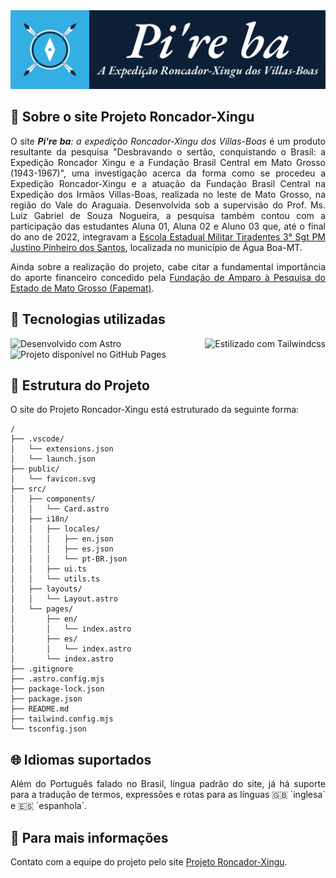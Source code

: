 <div style="text-align: center;">
<img src="./src/assets/images/screenshot.png" alt="Projeto Roncador-Xingu" title="Projeto Roncador-Xingu" title="Projeto Roncador-Xingu" /></div>

## 📑 Sobre o site Projeto Roncador-Xingu

<p align="justify">
O site <em><strong>Pi're ba</strong>: a expedição Roncador-Xingu dos Villas-Boas</em> é um produto resultante da pesquisa "Desbravando o sertão, conquistando o Brasil: a Expedição Roncador Xingu e a Fundação Brasil Central em Mato Grosso (1943-1967)", uma investigação acerca da forma como se procedeu a Expedição Roncador-Xingu e a atuação da Fundação Brasil Central na Expedição dos Irmãos Villas-Boas, realizada no leste de Mato Grosso, na região do Vale do Araguaia. Desenvolvida sob a supervisão do Prof. Ms. Luiz Gabriel de Souza Nogueira, a pesquisa também contou com a participação das estudantes Aluna 01, Aluna 02 e Aluno 03 que, até o final do ano de 2022, integravam a <a href="https://www.instagram.com/escolatiradentesab/" title="Escola Estadual Militar Tiradentes 3° Sgt PM Justino Pinheiro dos Santos" target="_blank" rel="noreferrer noopener">Escola Estadual Militar Tiradentes 3° Sgt PM Justino Pinheiro dos Santos</a>, localizada no município de Água Boa-MT.</p>

<p align="justify">
Ainda sobre a realização do projeto, cabe citar a fundamental importância do aporte financeiro concedido pela <a href="https://www.fapemat.mt.gov.br/" title="Fundação de Amparo à Pesquisa do Estado de Mato Grosso - Fapemat" target="_blank" rel="noreferrer noopener"> Fundação de Amparo à Pesquisa do Estado de Mato Grosso (Fapemat)</a>.</p>

## 🚀 Tecnologias utilizadas

<div align="justify">
<img style="display:inline-block" src="https://img.shields.io/badge/astro-%232C2052.svg?style=for-the-badge&logo=astro&logoColor=white" title="Desenvolvido com Astro" alt="Desenvolvido com Astro"/>
<img style="display:inline-block" src="https://img.shields.io/badge/tailwindcss-0b1120?style=for-the-badge&logo=TailwindCss&logoColor=06B6D4" title="Estilizado com Tailwindcss" alt="Estilizado com Tailwindcss"/>
<img style="display:inline-block" src="https://img.shields.io/badge/github%20pages-222222?style=for-the-badge&logo=github&logoColor=white" title="Projeto disponível no GitHub Pages" alt="Projeto disponível no GitHub Pages"/>
</div>

## 📂 Estrutura do Projeto

O site do Projeto Roncador-Xingu está estruturado da seguinte forma:

```text
/
├── .vscode/
│   └── extensions.json
│   └── launch.json
├── public/
│   └── favicon.svg
├── src/
│   ├── components/
│   │   └── Card.astro
│   ├── i18n/
│   │   ├── locales/
│   │   │   ├── en.json
│   │   │   ├── es.json
│   │   │   └── pt-BR.json
│   │   ├── ui.ts
│   │   └── utils.ts
│   ├── layouts/
│   │   └── Layout.astro
│   └── pages/
│       ├── en/
│       │   └── index.astro
│       ├── es/
│       │   └── index.astro
│       └── index.astro
├── .gitignore
├── .astro.config.mjs
├── package-lock.json
├── package.json
├── README.md
├── tailwind.config.mjs
└── tsconfig.json
```

## 🌐 Idiomas suportados

<p align="justify">Além do Português falado no Brasil, língua padrão do site, já há suporte para a tradução de termos, expressões e rotas para as línguas 🇬🇧 `inglesa` e 🇪🇸 `espanhola`.</p>

## 👀 Para mais informações

Contato com a equipe do projeto pelo site [Projeto Roncador-Xingu](https://projetoroncadorxingu.vercel.dev).
